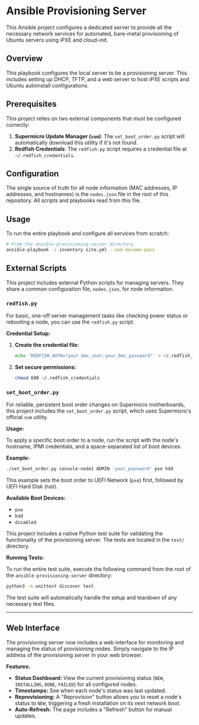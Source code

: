 # Ansible Provisioning Server

This Ansible project configures a dedicated server to provide all the necessary network services for automated, bare-metal provisioning of Ubuntu servers using iPXE and cloud-init.

## Overview

This playbook configures the local server to be a provisioning server. This includes setting up DHCP, TFTP, and a web server to host iPXE scripts and Ubuntu autoinstall configurations.

## Prerequisites

This project relies on two external components that must be configured correctly:

1.  **Supermicro Update Manager (`sum`)**: The `set_boot_order.py` script will automatically download this utility if it's not found.
2.  **Redfish Credentials**: The `redfish.py` script requires a credential file at `~/.redfish_credentials`.

## Configuration

The single source of truth for all node information (MAC addresses, IP addresses, and hostnames) is the `nodes.json` file in the root of this repository. All scripts and playbooks read from this file.

## Usage

To run the entire playbook and configure all services from scratch:
```bash
# From the ansible-provisioning-server directory
ansible-playbook -i inventory site.yml --ask-become-pass
```

## External Scripts

This project includes external Python scripts for managing servers. They share a common configuration file, `nodes.json`, for node information.

### `redfish.py`

For basic, one-off server management tasks like checking power status or rebooting a node, you can use the `redfish.py` script.

**Credential Setup:**

1.  **Create the credential file:**
    ```bash
    echo 'REDFISH_AUTH="your_bmc_user:your_bmc_password"' > ~/.redfish_credentials
    ```

2.  **Set secure permissions:**
    ```bash
    chmod 600 ~/.redfish_credentials
    ```

### `set_boot_order.py`

For reliable, persistent boot order changes on Supermicro motherboards, this project includes the `set_boot_order.py` script, which uses Supermicro's official `sum` utility.

**Usage:**

To apply a specific boot order to a node, run the script with the node's hostname, IPMI credentials, and a space-separated list of boot devices.

**Example:**
```bash
./set_boot_order.py console-node1 ADMIN 'your_password' pxe hdd
```
This example sets the boot order to UEFI Network (`pxe`) first, followed by UEFI Hard Disk (`hdd`).

**Available Boot Devices:**
*   `pxe`
*   `hdd`
*   `disabled`


This project includes a native Python test suite for validating the functionality of the provisioning server. The tests are located in the `test/` directory.

**Running Tests:**

To run the entire test suite, execute the following command from the root of the `ansible-provisioning-server` directory:

```bash
python3 -m unittest discover test
```

The test suite will automatically handle the setup and teardown of any necessary test files.

---

## Web Interface

The provisioning server now includes a web interface for monitoring and managing the status of provisioning nodes. Simply navigate to the IP address of the provisioning server in your web browser.

**Features:**
- **Status Dashboard:** View the current provisioning status (`NEW`, `INSTALLING`, `DONE`, `FAILED`) for all configured nodes.
- **Timestamps:** See when each node's status was last updated.
- **Reprovisioning:** A "Reprovision" button allows you to reset a node's status to `NEW`, triggering a fresh installation on its next network boot.
- **Auto-Refresh:** The page includes a "Refresh" button for manual updates.
